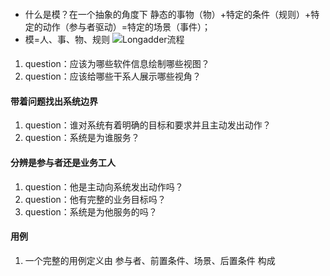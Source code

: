 ####
- 什么是模？在一个抽象的角度下 静态的事物（物）+特定的条件（规则）+特定的动作（参与者驱动）=特定的场景（事件）； 
- 模=人、事、物、规则
![Longadder流程](../../../lei-warehouse2/lei-warehouse/lei-notebook/imgs/新建位图图像.bmp)


####
1. question：应该为哪些软件信息绘制哪些视图？
2. question：应该给哪些干系人展示哪些视角？

#### 带着问题找出系统边界
1. question：谁对系统有着明确的目标和要求并且主动发出动作？
2. question：系统是为谁服务？

#### 分辨是参与者还是业务工人
1. question：他是主动向系统发出动作吗？
1. question：他有完整的业务目标吗？
2. question：系统是为他服务的吗？

#### 用例
1. 一个完整的用例定义由 参与者、前置条件、场景、后置条件 构成





